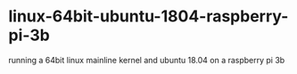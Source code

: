 # linux-64bit-ubuntu-1804-raspberry-pi-3b
running a 64bit linux mainline kernel and ubuntu 18.04 on a raspberry pi 3b
